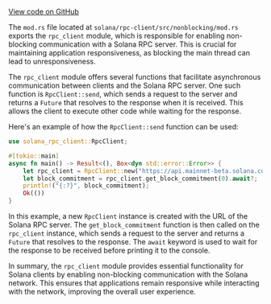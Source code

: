 [View code on GitHub](https://github.com/solana-labs/solana/tree/master/na/rpc-client/src/nonblocking)

The `mod.rs` file located at `solana/rpc-client/src/nonblocking/mod.rs` exports the `rpc_client` module, which is responsible for enabling non-blocking communication with a Solana RPC server. This is crucial for maintaining application responsiveness, as blocking the main thread can lead to unresponsiveness.

The `rpc_client` module offers several functions that facilitate asynchronous communication between clients and the Solana RPC server. One such function is `RpcClient::send`, which sends a request to the server and returns a `Future` that resolves to the response when it is received. This allows the client to execute other code while waiting for the response.

Here's an example of how the `RpcClient::send` function can be used:

```rust
use solana_rpc_client::RpcClient;

#[tokio::main]
async fn main() -> Result<(), Box<dyn std::error::Error>> {
    let rpc_client = RpcClient::new("https://api.mainnet-beta.solana.com".to_string());
    let block_commitment = rpc_client.get_block_commitment(0).await?;
    println!("{:?}", block_commitment);
    Ok(())
}
```

In this example, a new `RpcClient` instance is created with the URL of the Solana RPC server. The `get_block_commitment` function is then called on the `rpc_client` instance, which sends a request to the server and returns a `Future` that resolves to the response. The `await` keyword is used to wait for the response to be received before printing it to the console.

In summary, the `rpc_client` module provides essential functionality for Solana clients by enabling non-blocking communication with the Solana network. This ensures that applications remain responsive while interacting with the network, improving the overall user experience.
